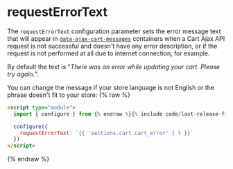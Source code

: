 # requestErrorText

The `requestErrorText` configuration parameter sets the error message text that will appear in [`data-ajax-cart-messages`](/reference/data-ajax-cart-messages/) containers when a Cart Ajax API request is not successful and doesn't have any error description, or if the request is not performed at all due to internet connection, for example.

By default the text is "*There was an error while updating your cart. Please try again.*".

You can change the message if your store language is not English or the phrase doesn't fit to your store:
{% raw %}
```html
<script type="module">
  import { configure } from {% endraw %}{% include code/last-release-file-name.html asset_url=true %}{% raw %};

  configure({
    requestErrorText: `{{ 'sections.cart.cart_error' | t }}`
  })
</script>
```
{% endraw %}
